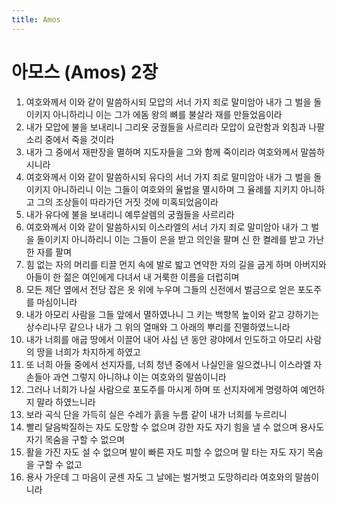 ```yaml
---
title: Amos
---
```


# 아모스 (Amos) 2장
1. 여호와께서 이와 같이 말씀하시되 모압의 서너 가지 죄로 말미암아 내가 그 벌을 돌이키지 아니하리니 이는 그가 에돔 왕의 뼈를 불살라 재를 만들었음이라
1. 내가 모압에 불을 보내리니 그리욧 궁궐들을 사르리라 모압이 요란함과 외침과 나팔 소리 중에서 죽을 것이라
1. 내가 그 중에서 재판장을 멸하며 지도자들을 그와 함께 죽이리라 여호와께서 말씀하시니라
1. 여호와께서 이와 같이 말씀하시되 유다의 서너 가지 죄로 말미암아 내가 그 벌을 돌이키지 아니하리니 이는 그들이 여호와의 율법을 멸시하며 그 율례를 지키지 아니하고 그의 조상들이 따라가던 거짓 것에 미혹되었음이라
1. 내가 유다에 불을 보내리니 예루살렘의 궁궐들을 사르리라
1. 여호와께서 이와 같이 말씀하시되 이스라엘의 서너 가지 죄로 말미암아 내가 그 벌을 돌이키지 아니하리니 이는 그들이 은을 받고 의인을 팔며 신 한 켤레를 받고 가난한 자를 팔며
1. 힘 없는 자의 머리를 티끌 먼지 속에 발로 밟고 연약한 자의 길을 굽게 하며 아버지와 아들이 한 젊은 여인에게 다녀서 내 거룩한 이름을 더럽히며
1. 모든 제단 옆에서 전당 잡은 옷 위에 누우며 그들의 신전에서 벌금으로 얻은 포도주를 마심이니라
1. 내가 아모리 사람을 그들 앞에서 멸하였나니 그 키는 백향목 높이와 같고 강하기는 상수리나무 같으나 내가 그 위의 열매와 그 아래의 뿌리를 진멸하였느니라
1. 내가 너희를 애굽 땅에서 이끌어 내어 사십 년 동안 광야에서 인도하고 아모리 사람의 땅을 너희가 차지하게 하였고
1. 또 너희 아들 중에서 선지자를, 너희 청년 중에서 나실인을 일으켰나니 이스라엘 자손들아 과연 그렇지 아니하냐 이는 여호와의 말씀이니라
1. 그러나 너희가 나실 사람으로 포도주를 마시게 하며 또 선지자에게 명령하여 예언하지 말라 하였느니라
1. 보라 곡식 단을 가득히 실은 수레가 흙을 누름 같이 내가 너희를 누르리니
1. 빨리 달음박질하는 자도 도망할 수 없으며 강한 자도 자기 힘을 낼 수 없으며 용사도 자기 목숨을 구할 수 없으며
1. 활을 가진 자도 설 수 없으며 발이 빠른 자도 피할 수 없으며 말 타는 자도 자기 목숨을 구할 수 없고
1. 용사 가운데 그 마음이 굳센 자도 그 날에는 벌거벗고 도망하리라 여호와의 말씀이니라